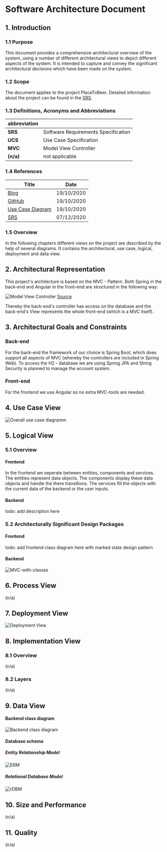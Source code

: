 ﻿
# Software Architecture Document


## 1. Introduction 

### 1.1 Purpose

This document provides a comprehensive architectural overview of the system, using a number of different architectural views to depict different aspects of the system. It is intended to capture and convey the significant architectural decisions which have been made on the system.

### 1.2 Scope
The document applies to the project PlaceToBeer. Detailed information about the project can be found in the [SRS](https://github.com/placetobeer/ptb-documentation/blob/master/SRS.md).



### 1.3 Definitions, Acronyms and Abbreviations



| abbreviation| |
| -------- | -------- |
| **SRS**  | Software Requirements Specification |
| **UCS**   | Use Case Specification |
| **MVC** | Model View Controller |
| **(n/a)** | not applicable



### 1.4 References



| Title                                                                                                 | Date       |
| ---------- | ---------- |
| [Blog](https://placetobeer475840703.wordpress.com/)                                         | 19/10/2020 |
| [GitHub](https://github.com/placetobeer)                                                              | 19/10/2020 |
| [Use Case Diagram](https://github.com/placetobeer/documentation/blob/master/PlaceToBeer%20UCD.png)    | 19/10/2020 |
| [SRS](https://github.com/placetobeer/ptb-documentation/blob/master/SRS.md) | 07/12/2020
### 1.5 Overview
In the following chapters different views on the project are described by the help of several diagrams. It contains the architectural, use case, logical, deployment and data view. 

## 2. Architectural Representation
This project's architecture is based on the MVC - Pattern. Both Spring in the back-end and Angular in the front-end are structured in the following way:

![Model View Controller](https://github.com/placetobeer/ptb-documentation/blob/master/SAD/MVC-schema-overview.png) 
[Source](https://www.techyourchance.com/wp-content/uploads/2015/06/MVC_MVP.png)

Thereby the back-end's controller has access on the database and the back-end's View represents the whole front-end (which is a MVC itself).
## 3. Architectural Goals and Constraints 
### Back-end
For the back-end the framework of our choice is Spring Boot, which does support all aspects of MVC (whereby the controllers are included in Spring Web). To access the H2 - database we are using Spring JPA and String Security is planned to manage the account system. 
### Front-end
For the frontend we use Angular so no extra MVC-tools are needed.
## 4. Use Case View 
![Overall use case diagramm](https://github.com/placetobeer/ptb-documentation/blob/master/PlaceToBeer%20UCD.png)
## 5. Logical View
### 5.1 Overview
#### Frontend
In the frontend we seperate between entities, components and services. The entities represent data objects. The components display these data objects and handle the there transitions. The services fill the objects with the current data of the backend or the user inputs. 

#### Backend
todo: add description here

### 5.2 Architecturally Significant Design Packages
#### Frontend
todo: add frontend class diagram here with marked state design pattern

#### Backend
![MVC-with-classes](https://github.com/placetobeer/ptb-documentation/blob/master/SAD/MVC-Ptb.png)
## 6. Process View
(n/a)

## 7. Deployment View
![Deployment View](https://github.com/placetobeer/ptb-documentation/blob/master/SAD/deploymentView.png)
## 8. Implementation View
### 8.1 Overview
(n/a)
### 8.2 Layers
(n/a)
## 9. Data View
#### Backend class diagram
![Backend class diagram](https://github.com/placetobeer/ptb-documentation/blob/master/SAD/classDiagrams.png)
#### Database schema
##### Entity Relationship Model
![ERM](https://github.com/placetobeer/ptb-documentation/blob/master/DBMS/groupSystem.png)
##### Relational Database Model
![rDBM](https://github.com/placetobeer/ptb-documentation/blob/master/DBMS/groupSystem_rDBM.png)
## 10. Size and Performance
(n/a)

## 11. Quality
(n/a)
